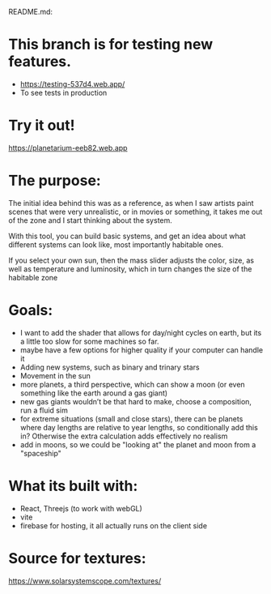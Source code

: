 README.md:

# This branch is for testing new features.
* https://testing-537d4.web.app/
* To see tests in production

# Try it out!
https://planetarium-eeb82.web.app

# The purpose:
The initial idea behind this was as a reference, as when I saw artists paint scenes that were very unrealistic, or in movies or something, it takes me out of the zone and I start thinking about the system.

With this tool, you can build basic systems, and get an idea about what different systems can look like, most importantly habitable ones.

If you select your own sun, then the mass slider adjusts the color, size, as well as temperature and luminosity, which in turn changes the size of the habitable zone

# Goals:
* I want to add the shader that allows for day/night cycles on earth, but its a little too slow for some machines so far.
* maybe have a few options for higher quality if your computer can handle it
* Adding new systems, such as binary and trinary stars
* Movement in the sun
* more planets, a third perspective, which can show a moon (or even something like the earth around a gas giant)
* new gas giants wouldn’t be that hard to make, choose a composition, run a fluid sim
* for extreme situations (small and close stars), there can be planets where day lengths are relative to year lengths, so conditionally add this in? Otherwise the extra calculation adds effectively no realism
* add in moons, so we could be "looking at" the planet and moon from a "spaceship"

# What its built with:
* React, Threejs (to work with webGL)
* vite
* firebase for hosting, it all actually runs on the client side

# Source for textures:
https://www.solarsystemscope.com/textures/